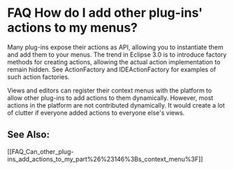 

FAQ How do I add other plug-ins' actions to my menus?
=====================================================

Many plug-ins expose their actions as API, allowing you to instantiate them and add them to your menus. The trend in Eclipse 3.0 is to introduce factory methods for creating actions, allowing the actual action implementation to remain hidden. See ActionFactory and IDEActionFactory for examples of such action factories.

  
Views and editors can register their context menus with the platform to allow other plug-ins to add actions to them dynamically. However, most actions in the platform are not contributed dynamically. It would create a lot of clutter if everyone added actions to everyone else's views.

  

See Also:
---------

\[\[FAQ\_Can\_other\_plug-ins\_add\_actions\_to\_my\_part%26%23146%3Bs\_context\_menu%3F\]\]

